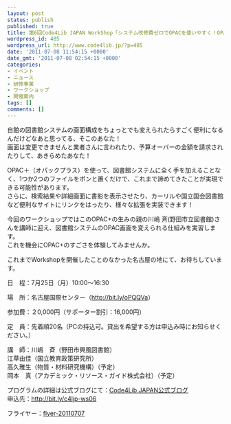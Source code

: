 ```yaml
---
layout: post
status: publish
published: true
title: 第6回Code4Lib JAPAN WorkShop「システム改修費ゼロでOPACを使いやすく！OPAC+を体験しよう！」（サービス構築コース）
wordpress_id: 485
wordpress_url: http://www.code4lib.jp/?p=485
date: '2011-07-08 11:54:15 +0000'
date_gmt: '2011-07-08 02:54:15 +0000'
categories:
- イベント
- ニュース
- 研修事業
- ワークショップ
- 開催案内
tags: []
comments: []
---
```

<p>自館の図書館システムの画面構成をちょっとでも変えられたらすごく便利になるんだけどなあと思ってる、そこのあなた！<br />
画面は変更できませんと業者さんに言われたり、予算オーバーの金額を請求されたりして、あきらめたあなた！</p>
<p>OPAC＋（オパックプラス）を使って、図書館システムに全く手を加えることなく、1つか2つのファイルをポンと置くだけで、これまで諦めてきたことが実現できる可能性があります。<br />
さらに、検索結果や詳細画面に書影を表示させたり、カーリルや国立国会図書館など便利なサイトにリンクをはったり、様々な拡張を実装できます！</p>
<p>今回のワークショップではこのOPAC+の生みの親の川嶋 斉(野田市立図書館)さんを講師に迎え、図書館システムのOPAC画面を変えられる仕組みを実習します。<br />
これを機会にOPAC+のすごさを体験してみませんか。<!--more--></p>
<p>これまでWorkshopを開催したことのなかった名古屋の地にて、お待ちしています。</p>
<p>日　程：7月25日（月）10:00～16:30</p>
<p>場　所：名古屋国際センター（<a href="http://bit.ly/oPQQVa">http://bit.ly/oPQQVa</a>）</p>
<p>参加費：２0,000円（サポーター割引：16,000円）</p>
<p>定　員：先着順20名（PCの持込可。貸出を希望する方は申込み時にお知らせください。）</p>
<p>講　師：川嶋　斉（野田市興風図書館）<br />
江草由佳（国立教育政策研究所）<br />
高久雅生（物質・材料研究機構）（予定）<br />
岡本　真（アカデミック・リソース・ガイド株式会社）（予定）</p>
<p>プログラムの詳細は公式ブログにて：<a href="http://d.hatena.ne.jp/josei002-10/20110708/1310092088">Code4Lib JAPAN公式ブログ</a><br />
申込先：<a href="http://bit.ly/c4ljp-ws06">http://bit.ly/c4ljp-ws06</a></p>
<p>フライヤー：<a href="{{ site.baseurl }}/assets/uploads/2011/07/flyer-201107071.pdf">flyer-20110707</a></p>
